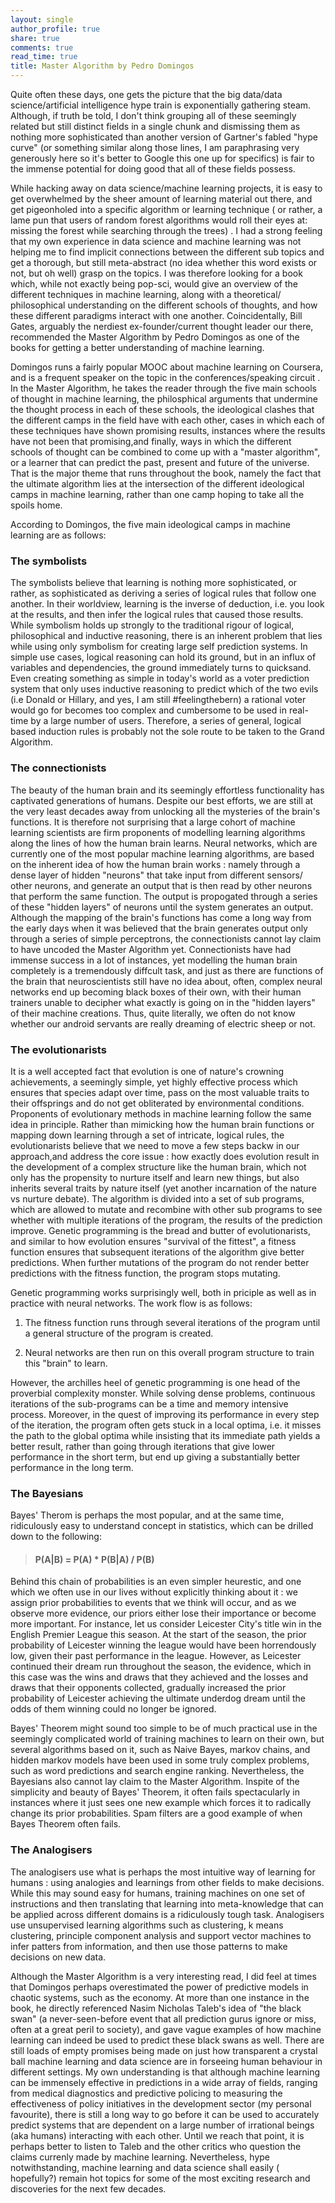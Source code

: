 ```yaml
---
layout: single 
author_profile: true
share: true 
comments: true
read_time: true
title: Master Algorithm by Pedro Domingos
--- 
```


Quite often these days, one gets the picture that the big data/data science/artificial intelligence hype train is exponentially gathering steam. Although, if truth be told, I don't think grouping all of these seemingly related but still distinct fields in a single chunk and dismissing them as nothing more sophisticated than another version of Gartner's fabled "hype curve" (or something similar along those lines, I am paraphrasing very generously here so it's better to Google this one up for specifics) is fair to the immense potential for doing good that all of these fields possess. 

While hacking away on data science/machine learning projects, it is easy to get overwhelmed by the sheer amount of learning material out there, and get pigeonholed into a specific algorithm or learning technique ( or rather, a lame pun that users of random forest algorithms would roll their eyes at:  missing the forest while searching through the trees) . I had a strong feeling that my own experience in data science and machine learning was not helping me to find implicit connections between the different sub topics and get a thorough, but still meta-abstract (no idea whether this word exists or not, but oh well) grasp on the topics. I was therefore looking for a book which, while not exactly being pop-sci, would give an overview of the different techniques in machine learning, along with a theoretical/ philosophical understanding on the different schools of thoughts, and how these different paradigms interact with one another. Coincidentally, Bill Gates, arguably the nerdiest ex-founder/current thought leader our there, recommended the Master Algorithm by Pedro Domingos as one of the books for getting a better understanding of machine learning.  

Domingos runs a fairly popular MOOC about machine learning on Coursera, and is a frequent speaker on the topic in the conferences/speaking circuit . In the Master Algorithm, he takes the reader through the five main schools of thought in machine learning, the philosphical arguments that undermine the thought process in each of these schools, the ideological clashes that the different camps in the field have with each other, cases in which each of these techniques have shown promising results, instances where the results have not been that promising,and finally, ways in which the different schools of thought can be combined to come up with a "master algorithm", or a learner that can predict the past, present and future of the universe. That is the major theme that runs throughout the book, namely the fact that the ultimate algorithm lies at the intersection of the different ideological camps in machine learning, rather than one camp hoping to take all the spoils home. 

According to Domingos, the five main ideological camps in machine learning are as follows:

### The symbolists
The symbolists believe that learning is nothing more sophisticated, or rather, as sophisticated as deriving a series of logical rules that follow  one another. In their worldview, learning is the inverse of deduction, i.e. you look at the results, and then infer the logical rules that caused those results. While symbolism holds up strongly to the traditional rigour of logical, philosophical and inductive reasoning, there is an inherent problem that lies while using only symbolism for creating large self prediction systems. In simple use cases, logical reasoning can hold its ground, but in an influx of variables and dependencies, the ground immediately turns to quicksand. Even creating something as simple in today's world as a voter prediction system that only uses inductive reasoning to predict which of the two evils (i.e Donald or Hillary, and yes, I am still #feelingthebern) a rational voter would go for becomes too complex and cumbersome to be used in real-time by a large number of users. Therefore, a series of general, logical based induction rules is probably not the sole route to be taken to the Grand Algorithm. 


### The connectionists
The beauty of the human brain and its seemingly effortless functionality has captivated generations of humans. Despite our best efforts, we are still at the very least decades away from unlocking all the mysteries of the brain's functions. It is therefore not surprising that a large cohort of machine learning scientists are firm proponents of modelling learning algorithms along the lines of how the human brain learns. Neural networks, which are currently one of the most popular machine learning algorithms, are based on the inherent idea of how the human brain works : namely through a dense layer of hidden "neurons" that take input from different sensors/ other neurons, and generate an output that is then read by other neurons that perform the same function. The output is propogated through a series of these "hidden layers" of neurons until the system generates an output. Although the mapping of the brain's functions has come a long way from the early days when it was believed that the brain generates output only through a series of simple perceptrons, the connectionists cannot lay claim to have uncoded the Master Algorithm yet. Connectionists have had immense success in a lot of instances, yet modelling the human brain completely is a tremendously diffcult task, and just as there are functions of the brain that neuroscientists still have no idea about, often, complex neural networks end up becoming black boxes of their own, with their human trainers unable to decipher what exactly is going on in the "hidden layers" of their machine creations. Thus, quite literally, we often do not know whether our android servants are really dreaming of electric sheep or not. 

### The evolutionarists
It is a well accepted fact that evolution is one of nature's crowning achievements, a seemingly simple, yet highly effective process which ensures that species adapt over time, pass on the most valuable traits to their offsprings and do not get obliterated by environmental conditions. Proponents of evolutionary methods in machine learning follow the same idea in principle. Rather than mimicking how the human brain functions or mapping down learning through a set of intricate, logical rules, the evolutionarists believe that we need to move a few steps backw in our approach,and address the core issue : how exactly does evolution result in the development of a complex structure like the human brain, which not only has the propensity to nurture itself and learn new things, but also inherits several traits by nature itself (yet another incarnation of the nature vs nurture debate). The algorithm is divided into a set of sub programs, which are allowed to mutate and recombine with other sub programs to see whether with multiple iterations of the program, the results of the prediction improve. Genetic programming is the bread and butter of evolutionarists, and similar to how evolution ensures "survival of the fittest", a fitness function ensures that subsequent iterations of the algorithm give better predictions. When further mutations of the program do not render better predictions with the fitness function, the program stops mutating. 

Genetic programming works surprisingly well, both in priciple as well as in practice with neural networks. The work flow is as follows:   

1.  The fitness function runs through several iterations of the program until a general structure of the program is created.  

2.  Neural networks are then run on this overall program structure to train this "brain" to learn. 

However, the archilles heel of genetic programming is one head of the proverbial complexity monster. While solving dense problems, continuous iterations of the sub-programs can be a time and memory intensive process. Moreover, in the quest of improving its performance in every step of the iteration, the program often gets stuck in a local optima, i.e. it misses the path to the global optima while insisting that its immediate path yields a better result, rather than going through iterations that give lower performance in the short term, but end up giving a substantially better performance in the long term.

### The Bayesians 
Bayes' Therom is perhaps the most popular, and at the same time, ridiculously easy to understand concept in statistics, which can be drilled down to the following: 

> #### P(A|B) = P(A) * P(B|A) / P(B) 

Behind this chain of probabilities is an even simpler heurestic, and one which we often use in our lives without explicitly thinking about it : we assign prior probabilities to events that we think will occur, and as we observe more evidence, our priors either lose their importance or become more important. For instance, let us consider Leicester City's title win in the English Premier League this season. At the start of the season, the prior probability of Leicester winning the league would have been horrendously low, given their past performance in the league. However, as Leicester continued their dream run throughout the season, the evidence, which in this case was the wins and draws that they achieved  and the losses and draws that their opponents collected, gradually increased the prior probability of Leicester achieving the ultimate underdog dream until the odds of them winning could no longer be ignored. 

Bayes' Theorem might sound too simple to be of much practical use in the seemingly complicated world of training machines to learn on their own, but several algorithms based on it, such as Naive Bayes, markov chains, and hidden markov models have been used in some truly complex problems, such as word predictions and search engine ranking. Nevertheless, the Bayesians also cannot lay claim to the Master Algorithm. Inspite of the simplicity and beauty of Bayes' Theorem, it often fails spectacularly in instances where it just sees one new example which forces it to radically change its prior probabilities. Spam filters are a good example of when Bayes Theorem often fails. 

### The Analogisers 
The analogisers use what is perhaps the most intuitive way of learning for humans : using analogies and learnings from other fields to make decisions. While this may sound easy for humans, training machines on one set of instructions and then translating that learning into meta-knowledge that can be applied across different domains is a ridiculously tough task. Analogisers use unsupervised learning algorithms such as clustering, k means clustering, principle component analysis and support vector machines to infer patters from information, and then use those patterns to make decisions on new data. 

Although the Master Algorithm is a very interesting read, I did feel at times that Domingos perhaps overestimated the power of predictive models in chaotic systems, such as the economy. At more than one instance in the book, he directly referenced Nasim Nicholas Taleb's idea of "the black swan" (a never-seen-before event that all prediction gurus ignore or miss, often at a great peril to society), and gave vague examples of how machine learning can indeed be used to predict these black swans as well. There are still loads of empty promises being made on just how transparent a crystal ball machine learning and data science are in forseeing human behaviour in different settings. My own understanding is that although machine learning can be immensely effective in predictions in a wide array of fields, ranging from medical diagnostics and predictive policing to measuring the effectiveness of policy initiatives in the development sector (my personal favourite), there is still a long way to go before it can be used to accurately predict systems that are dependent on a large number of irrational beings (aka humans) interacting with each other. Until we reach that point, it is perhaps better to listen to Taleb and the other critics who question the claims currenly made by machine learning. Nevertheless, hype notwithstanding, machine learning and data science shall easily ( hopefully?) remain hot topics for some of the most exciting research and discoveries for the next few decades.
